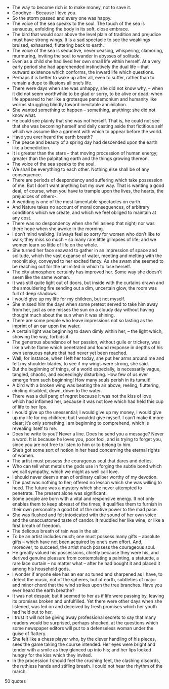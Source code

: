  - The way to become rich is to make money, not to save it.
 - Goodbye – Because I love you.
 - So the storm passed and every one was happy.
 - The voice of the sea speaks to the soul. The touch of the sea is sensuous, enfolding the body in its soft, close embrace.
 - The bird that would soar above the level plain of tradition and prejudice must have strong wings. It is a sad spectacle to see the weaklings bruised, exhausted, fluttering back to earth.
 - The voice of the sea is seductive, never ceasing, whispering, clamoring, murmuring, inviting the soul to wander in abysses of solitude.
 - Even as a child she had lived her own small life within herself. At a very early period she had apprehended instinctively the dual life – that outward existence which conforms, the inward life which questions.
 - Perhaps it is better to wake up after all, even to suffer, rather than to remain a dupe to illusions all one’s life.
 - There were days when she was unhappy, she did not know why, – when it did not seem worthwhile to be glad or sorry, to be alive or dead; when life appeared to her like a grotesque pandemonium and humanity like worms struggling blindly toward inevitable annihilation.
 - She wanted something to happen – something, anything: she did not know what.
 - He could see plainly that she was not herself. That is, he could not see that she was becoming herself and daily casting aside that fictitious self which we assume like a garment with which to appear before the world.
 - Have you ever heard the earth breath?
 - The peace and beauty of a spring day had descended upon the earth like a benediction.
 - It is greater than the stars – that moving procession of human energy; greater than the palpitating earth and the things growing thereon.
 - The voice of the sea speaks to the soul.
 - We shall be everything to each other. Nothing else shall be of any consequence.
 - There are periods of despondency and suffering which take possession of me. But I don’t want anything but my own way. That is wanting a good deal, of course, when you have to trample upon the lives, the hearts, the prejudices of others-.
 - A wedding is one of the most lamentable spectacles on earth.
 - And Nature takes no account of moral consequences, of arbitrary conditions which we create, and which we feel obliged to maintain at any cost.
 - There was no despondency when she fell asleep that night; nor was there hope when she awoke in the morning.
 - I don’t mind walking. I always feel so sorry for women who don’t like to walk; they miss so much – so many rare little glimpses of life; and we women learn so little of life on the whole.
 - She turned her face seaward to gather in an impression of space and solitude, which the vast expanse of water, meeting and melting with the moonlit sky, conveyed to her excited fancy. As she swam she seemed to be reaching out for the unlimited in which to lose herself.
 - The city atmosphere certainly has improved her. Some way she doesn’t seem like the same woman.
 - It was still quite light out of doors, but inside with the curtains drawn and the smouldering fire sending out a dim, uncertain glow, the room was full of deep shadows.
 - I would give up my life for my children, but not myself.
 - She missed him the days when some pretext served to take him away from her, just as one misses the sun on a cloudy day without having thought much about the sun when it was shining.
 - There are some people who leave impressions not so lasting as the imprint of an oar upon the water.
 - A certain light was beginning to dawn dimly within her, – the light which, showing the way, forbids it.
 - The generous abundance of her passion, without guile or trickery, was like a white flame which penetrated and found response in depths of his own sensuous nature that had never yet been reached.
 - Well, for instance, when I left her today, she put her arms around me and felt my shoulder blades, to see if my wings were strong, she said.
 - But the beginning of things, of a world especially, is necessarily vague, tangled, chaotic, and exceedingly disturbing. How few of us ever emerge from such beginning! How many souls perish in its tumult!
 - A bird with a broken wing was beating the air above, reeling, fluttering, circling disabled, down, down to the water.
 - There was a dull pang of regret because it was not the kiss of love which had inflamed her, because it was not love which had held this cup of life to her lips.
 - I would give up the unessential; I would give up my money, I would give up my life for my children; but I wouldnt give myself. I can’t make it more clear; it’s only something I am beginning to comprehend, which is revealing itself to me.
 - Does he write to you? Never a line. Does he send you a message? Never a word. It is because he loves you, poor fool, and is trying to forget you, since you are not free to listen to him or to belong to him.
 - She’s got some sort of notion in her head concerning the eternal rights of women.
 - The artist must possess the courageous soul that dares and defies.
 - Who can tell what metals the gods use in forging the subtle bond which we call sympathy, which we might as well call love.
 - I should never deem a man of ordinary caliber worthy of my devotion.
 - The past was nothing to her; offered no lesson which she was willing to heed. The future was a mystery which she never attempted to penetrate. The present alone was significant.
 - Some people are born with a vital and responsive energy. It not only enables them to keep abreast of the times; it qualifies them to furnish in their own personality a good bit of the motive power to the mad pace.
 - She was flushed and felt intoxicated with the sound of her own voice and the unaccustomed taste of candor. It muddled her like wine, or like a first breath of freedom.
 - The delicous breath of rain was in the air.
 - To be an artist includes much; one must possess many gifts – absolute gifts – which have not been acquired by one’s own effort. And, moreover, to succeed, the artist much possess the courageous soul.
 - He greatly valued his possessions, chiefly because they were his, and derived genuine pleasure from contemplating a painting, a statuette, a rare lace curtain – no matter what – after he had bought it and placed it among his household gods.
 - I wonder if anyone else has an ear so tuned and sharpened as I have, to detect the music, not of the spheres, but of earth, subtleties of major and minor chord that the wind strikes upon the tree branches. Have you ever heard the earth breathe?
 - It was not despair, but it seemed to her as if life were passing by, leaving its promises broken and unfulfilled. Yet there were other days when she listened, was led on and deceived by fresh promises which her youth had held out to her.
 - I trust it will not be giving away professional secrets to say that many readers would be surprised, perhaps shocked, at the questions which some newspaper editors will put to a defenseless woman under the guise of flattery.
 - She felt like a chess player who, by the clever handling of his pieces, sees the game taking the course intended. Her eyes were bright and tender with a smile as they glanced up into his; and her lips looked hungry for the kiss which they invited.
 - In the procession I should feel the crushing feet, the clashing discords, the ruthless hands and stifling breath. I could not hear the rhythm of the march.

50 quotes
